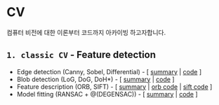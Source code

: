 # CV

컴퓨터 비전에 대한 이론부터 코드까지 아카이빙 하고자합니다.

## `1. classic CV` - Feature detection
* Edge detection (Canny, Sobel, Differential) - [ [summary](https://github.com/komingsu/CV/blob/main/1_classicCV/Edgedetection.md) \| [code](https://github.com/komingsu/CV/blob/main/1_classicCV/1_edge_detection.ipynb) ]
* Blob detection (LoG, DoG, DoH*) - [ [summary](https://github.com/komingsu/CV/blob/main/1_classicCV/Blobdetection.md) \| [code](https://github.com/komingsu/CV/blob/main/1_classicCV/2_Harris_corner_detection.ipynb) ]
* Feature description (ORB, SIFT) - [ [summary](https://github.com/komingsu/CV/blob/main/1_classicCV/SIFT.md) \| [orb code](https://github.com/komingsu/CV/blob/main/1_classicCV/3_orb.ipynb) \| [sift code](https://github.com/komingsu/CV/blob/main/1_classicCV/3_sift.ipynb) ]
* Model fitting (RANSAC + @(DEGENSAC)) - [ [summary](https://github.com/komingsu/CV/blob/main/1_classicCV/model_fitting.md) \| [code](https://github.com/komingsu/CV/blob/main/1_classicCV/4_RANSAC.ipynb) ]
